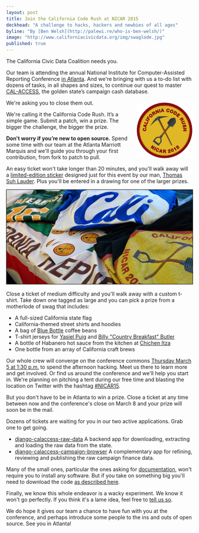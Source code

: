 ```yaml
---
layout: post
title: Join the California Code Rush at NICAR 2015
deckhead: "A challenge to hacks, hackers and newbies of all ages"
byline: "By [Ben Welsh](http://palewi.re/who-is-ben-welsh/)"
image: "http://www.californiacivicdata.org/img/swaglode.jpg"
published: true
---
```


The California Civic Data Coalition needs you.

Our team is attending the annual National Institute for Computer-Assisted Reporting Conference [in Atlanta](http://ire.org/events-and-training/event/1494/). And we're bringing with us a to-do list with dozens of tasks, in all shapes and sizes, to continue our quest to master [CAL-ACCESS](/2014/09/24/hello-world/), the golden state’s campaign cash database.

<img src="/img/coderush.png" height="150" style="margin: 8px 0 0 10px; float:right;">

We're asking you to close them out.

We're calling it the California Code Rush. It’s a simple game. Submit a patch, win a prize. The bigger the challenge, the bigger the prize.

**Don't worry if you’re new to open source.** Spend some time with our team at the Atlanta Marriott Marquis and we'll guide you through your first contribution, from fork to patch to pull.

An easy ticket won't take longer than 20 minutes, and you'll walk away will a [limited-edition sticker](/img/coderush.png) designed just for this event by our man, [Thomas Suh Lauder](https://twitter.com/thomas06037). Plus you'll be entered in a drawing for one of the larger prizes.

<img src="/img/swaglode.jpg" style="border: 1px solid black;">

Close a ticket of medium difficulty and you'll walk away with a custom t-shirt. Take down one tagged as large and you can pick a prize from a motherlode of swag that includes:

* A full-sized California state flag
* California-themed street shirts and hoodies
* A bag of [Blue Bottle](https://bluebottlecoffee.com/) coffee beans
* T-shirt jerseys for [Yasiel Puig](https://www.youtube.com/watch?v=lHQ7FwJQtN8) and [Billy "Country Breakfast" Butler](http://mlbfancave.mlb.com/fancave/blog/article.jsp?content=article&content_id=97702752)
* A bottle of Habanero hot sauce from the kitchen at [Chichen Itza](http://www.yelp.com/biz/chichen-itza-restaurant-los-angeles)
* One bottle from an array of California craft brews

Our whole crew will converge on the conference commons [Thursday March 5 at 1:30 p.m.](http://ire.org/events-and-training/event/1494/1829/) to spend the afternoon hacking. Meet us there to learn more and get involved. Or find us around the conference and we'll help you start in. We're planning on pitching a tent during our free time and blasting the location on Twitter with the hashtag [#NICAR15](https://twitter.com/search?f=realtime&q=%23NICAR15&src=tyah).

But you don't have to be in Atlanta to win a prize. Close a ticket at any time between now and the conference's close on March 8 and your prize will soon be in the mail.

Dozens of tickets are waiting for you in our two active applications. Grab one to get going.

* [django-calaccess-raw-data](https://github.com/california-civic-data-coalition/django-calaccess-raw-data/issues) A backend app for downloading, extracting and loading the raw data from the state.
* [django-calaccess-campaign-browser](https://github.com/california-civic-data-coalition/django-calaccess-campaign-browser/issues) A complementary app for refining, reviewing and publishing the raw campaign finance data.

Many of the small ones, particular the ones asking for [documentation](https://github.com/california-civic-data-coalition/django-calaccess-campaign-browser/issues?q=is%3Aopen+is%3Aissue+label%3Adocumentation), won't require you to install any software. But if you take on something big you'll need to download the code [as described here](http://django-calaccess-campaign-browser.californiacivicdata.org/en/latest/howtocontribute.html).

Finally, we know this whole endeavor is a wacky experiment.  We know it won't go perfectly. If you think it's a lame idea, feel free to <a href="mailto:ben.welsh@gmail.com">tell us so</a>.

We do hope it gives our team a chance to have fun with you at the conference, and perhaps introduce some people to the ins and outs of open source. See you in Atlanta!